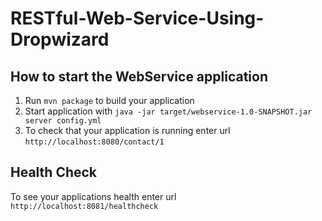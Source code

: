 # RESTful-Web-Service-Using-Dropwizard

How to start the WebService application
---

1. Run `mvn package` to build your application
1. Start application with `java -jar target/webservice-1.0-SNAPSHOT.jar server config.yml`
1. To check that your application is running enter url `http://localhost:8080/contact/1`

Health Check
---

To see your applications health enter url `http://localhost:8081/healthcheck`
